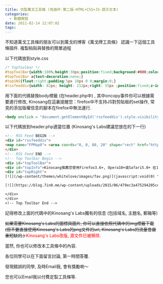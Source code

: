 ```yaml
---
title: 仿製萬戈工具條 (免插件·第二版·HTML+CSS+JS·提示文本)
categories:
  - 軟體開發
date: 2011-02-14 12:07:02
tags:
---
```


不知道萬戈工具條的朋友可以到萬戈的博客《萬戈牌工具條》 認識一下這個工具條插件.
複製粘貼與替換的簡單過程

以下代碼放到style.css

<!--more-->

```css
/* TopToolbar */
#topToolBar{width:100%;height:30px;position:fixed;background:#000;color:#FFFF00; z-index:9999;overflow:hidden;opacity:0.7;filter:alpha(opacity=70);-moz-opacity:.7;border-radius:0 0 5px 5px;box-shadow:0px 5px 5px #565656;-moz-border-radius:0 0 5px 5px;-webkit-border-radius:0 0 5px 5px;-khtml-border-radius:0 0 5px 5px;-webkit-box-shadow:0px 5px 5px #565656;-moz-box-shadow:0px 5px 5px #565656;top:0;_position:absolute;_top:expression(0+((e=document.documentElement.scrollTop)?e:document.body.scrollTop)+"px");}
#topToolBar a{text-decoration:none;}
#topSNS{float:right;padding:5px 10px 0 0;margin:0;}
#rssfeeddiv{width: 82px; height: 212px;right: 55px ;position:fixed;z-index:10000;overflow:hidden;top:expression(document.documentElement.scrollTop +"30px");VISIBILITY: hidden;}
```

用下面的代碼替換body標籤 (在header.php中) , 其中oncopy事件你可以根據需要進行修改, Kinosang在這裏提醒您：firefox中不支持JS對剪貼板的set操作, 常見的添加版權信息的腳本在firefox中無法運行.

```html
<body onclick = "document.getElementById('rssfeeddiv').style.visibility = 'hidden'; document.getElementById('topInfo').innerHTML = 'Kinosang推荐您使用Firefox3.6+, Opera10+或Safari5.0+ 在1280*720+分辨率下浏览本站.'; " oncopy = "document.getElementById('topInfo').innerHTML = '鉴于安全性的考虑奇诺网没有关闭半角字符替换功能, 如果您拷贝的是程序代码, 你需要手动把代码中的全角单双引号等字符替换成半角字符.';">
```

以下代碼放到header.php適當位置 (Kinosang's Labs建議您放在的下一行)

```html
<!-- RSS Feed BEGIN -->
<div id="rssfeeddiv">
<map name="FPMap0"> <area coords="0, 0, 80, 20" shape="rect" href="http://fusion.google.com/add?feedurl=<?php bloginfo('rss2_url'); ?>" target="_blank" /> <area coords="0, 20, 80, 40" shape="rect" href="http://reader.youdao.com/#url=<?php bloginfo('rss2_url'); ?>" target="_blank" /> <area coords="0, 40, 80, 60" shape="rect" href="http://www.xianguo.com/subscribe.php?url=<?php bloginfo('rss2_url'); ?>" target="_blank" /> <area coords="0, 60, 80, 80" shape="rect" href="http://www.zhuaxia.com/add_channel.php?url=<?php bloginfo('rss2_url'); ?>" target="_blank" /> <area coords="0, 80, 80, 100" shape="rect" href="http://add.my.yahoo.com/rss?url=<?php bloginfo('rss2_url'); ?>" target="_blank" /> <area coords="0, 100, 80, 120" shape="rect" href="http://www.newsgator.com/ngs/subscriber/subfext.aspx?url=<?php bloginfo('rss2_url'); ?>" target="_blank" /> <area coords="0, 120, 80, 140" shape="rect" href="http://www.bloglines.com/sub/<?php bloginfo('rss2_url'); ?>" target="_blank" /> <area coords="0, 140, 80, 160" shape="rect" href="http://inezha.com/add?url=<?php bloginfo('rss2_url'); ?>" target="_blank" /> </map>![](/wp-content/themes/whitelove/images/readers.gif)
</div>
<!-- RSS Feed END -->
<!-- Top Toolbar Begin -->
<div id="topToolBar">
<div id="topInfo">Kinosang推薦您使用Firefox3.6+, Opera10+或Safari5.0+ 在1280*720+分辨率下瀏覽本站.</div>
<div id="topRight">
[![](/wp-content/themes/whitelove/images/fav.png)](javascript:void(0) "加入收藏")[![](/wp-content/themes/whitelove/images/mail.png)](mailto:chinvo@chinvo.org "E-mail")[![](/wp-content/themes/whitelove/images/rss.png)](<?php bloginfo( "訂閱本站")

[![](https://blog.7in0.me/wp-content/uploads/2015/06/479ec3a475294205ce35aa7abc762dce.gif)](http://www.jiathis.com/share/)<script charset="utf-8" type="mce-text/javascript" src="http://v2.jiathis.com/code_mini/jia.js"></script>

</div>
</div>
<!-- Top Toolbar End -->
```

記得修改上面的代碼中的Kinosang's Labs獨有的信息 (包括域名, 主題名, 郵箱等)

<del>如果需要Kinosang's Labs的圖標與圖片, 你可以直接依照代碼中的img標籤下載 (但不要直接使用Kinosang's Labs的png文件的url, Kinosang's Labs的流量會嚴重短缺的.) </del><span style="color: #ff0000;">Kinosang's Labs改版, 源文件已被移除.</span>

當然, 你也可以修改本工具條中的內容.

各位同學可以在下面留言討論, 第一時間答覆.

發現錯誤的同學, 及時Email我, 會有獎勵喲～

您也可以Email我以付費定製工具條等.
